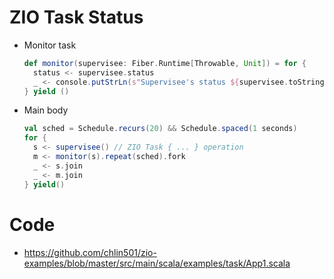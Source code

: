 # ZIO Task Status

  * Monitor task

      ```scala
      def monitor(supervisee: Fiber.Runtime[Throwable, Unit]) = for {
        status <- supervisee.status
        _ <- console.putStrLn(s"Supervisee's status ${supervisee.toString}")
      } yield ()
      ```

  * Main body

      ```scala
      val sched = Schedule.recurs(20) && Schedule.spaced(1 seconds)
      for {
        s <- supervisee() // ZIO Task { ... } operation
        m <- monitor(s).repeat(sched).fork
        _ <- s.join
        _ <- m.join
      } yield()
      ```

# Code

  * https://github.com/chlin501/zio-examples/blob/master/src/main/scala/examples/task/App1.scala
